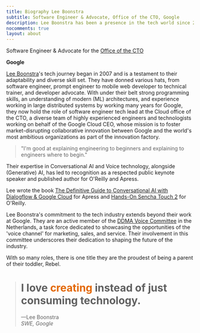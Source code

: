 ```yaml
---
title: Biography Lee Boonstra
subtitle: Software Engineer & Advocate, Office of the CTO, Google
description: Lee Boonstra has been a presence in the tech world since 2007, wearing many hats, from software engineer to prompt engineer, web developer to technical trainer, and developer advocate. With eight years of experience at Google, they now hold the role of SWE Tech Lead at the Cloud office of the CTO. Leading innovation projects, Lee aims to disrupt markets and foster collaboration globally. Their expertise in Conversational and Voice technology, alongside (Generative) AI, has led to recognition as a respected public keynote speaker and published author for O’Reilly and Apress. Lee eases tech headaches and celebrates those light bulb moments.
nocomments: true
layout: about
---
```


Software Engineer & Advocate for the <a href="https://blog.google/products/google-cloud/octo-google-clouds-two-way-innovation-street/">Office of the CTO</a>

<b>Google</b>

[Lee Boonstra](https://plus.google.com/117712452932146916020)'s tech journey began in 2007 and is a testament to their adaptability and diverse skill set. They have donned various hats, from software engineer, prompt engineer to mobile web developer to technical trainer, and developer advocate. With under their belt strong programming skills, an understanding of modern (ML) architectures, and experience working in large distributed systems by working many years for Google, they now hold the role of software engineer tech lead at the Cloud office of the CTO, a diverse team of highly experienced engineers and technologists working on behalf of the Google Cloud CEO, whose mission is to foster market-disrupting collaborative innovation between Google and the world's most ambitious organizations as part of the innovation factory.

<blockquote class="blockquote">
"I'm good at explaining engineering to beginners and explaining to engineers where to begin."
</blockquote>

Their expertise in Conversational AI and Voice technology, alongside (Generative) AI, has led to recognition as a respected public keynote speaker and published author for O'Reilly and Apress. 

Lee wrote the book [The Definitive Guide to Conversational AI with Dialogflow & Google Cloud](https://www.amazon.com/Definitive-Guide-Conversational-Dialogflow-Google/dp/1484270134/ref=asc_df_1484270134/) for Apress and [Hands-On Sencha Touch 2](https://www.amazon.com/Hands-Sencha-Touch-Real-World-Approach/dp/144936652X/ref=sr_1_1) for O'Reilly.

Lee Boonstra's commitment to the tech industry extends beyond their work at Google. They are an active member of the [DDMA Voice Committee](https://ddma.nl/commissies/voice/) in the Netherlands, a task force dedicated to showcasing the opportunities of the 'voice channel' for marketing, sales, and service. Their involvement in this committee underscores their dedication to shaping the future of the industry.

With so many roles, there is one title they are the proudest of being a parent of their toddler, Rebel.

<div class="blockquote-wrapper">
  <blockquote class="blockquote">
    <h1>
     I love <span style="color:#e36803">creating</span> instead of just consuming technology.
     </h1>
    <figcaption>&mdash;Lee Boonstra<br><em>SWE, Google</em></h4></figcaption>
  </blockquote>
</div>
<link rel="preconnect" href="https://fonts.gstatic.com" crossorigin>
<link href="https://fonts.googleapis.com/css2?family=Abril+Fatface&display=swap" rel="stylesheet">


